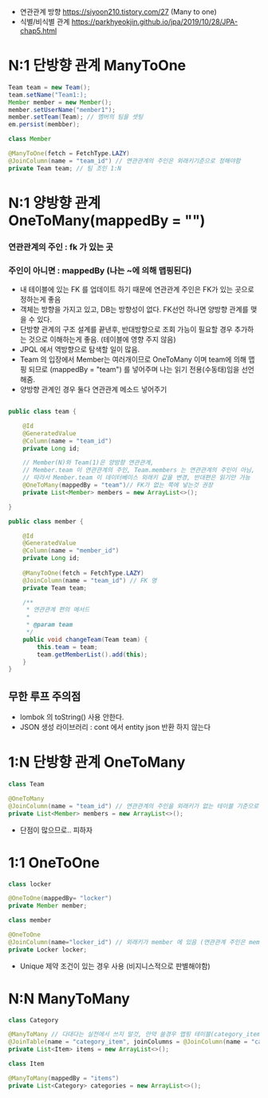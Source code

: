 
- 연관관계 방향 https://siyoon210.tistory.com/27 (Many to one)
- 식별/비식별 관계 https://parkhyeokjin.github.io/jpa/2019/10/28/JPA-chap5.html

# N:1 단방향 관계  ManyToOne

```java
Team team = new Team();
team.setName("Team1:);
Member member = new Member();
member.setUserName("member1");
member.setTeam(Team); // 멤버의 팀을 셋팅 
em.persist(membber);
```
```java
class Member

@ManyToOne(fetch = FetchType.LAZY)
@JoinColumn(name = "team_id") // 연관관계의 주인은 외래키기준으로 정해야함
private Team team; // 팀 조인 1:N
```


# N:1 양방향 관계 OneToMany(mappedBy = "")

### 연관관계의 주인 : fk 가 있는 곳 
### 주인이 아니면 : mappedBy (나는 ~에 의해 맵핑된다)

- 내 테이블에 있는 FK 를 업데이트 하기 때문에 연관관계 주인은 FK가 있는 곳으로 정하는게 좋음 
- 객체는 방향을 가지고 있고, DB는 방향성이 없다. FK선언 하나면 양방향 관계를 맺을 수 있다.
- 단방향 관계의 구조 설계를 끝낸후, 반대방향으로 조회 가능이 필요할 경우 추가하는 것으로 이해하는게 좋음. (테이블에 영향 주지 않음)
- JPQL 에서 역방향으로 탐색할 일이 많음.
- Team 의 입장에서 Member는 여러개이므로 OneToMany 이며 team에 의해 맵핑 되므로 (mappedBy = "team") 를 넣어주며 나는 읽기 전용(수동태)임을 선언해줌.
- 양방향 관계인 경우 둘다 연관관계 메소드 넣어주기
```java

public class team {

    @Id
    @GeneratedValue
    @Column(name = "team_id")
    private Long id;

    // Member(N)와 Team(1)은 양방향 연관관계,
    // Member.team 이 연관관계의 주인, Team.members 는 연관관계의 주인이 아님,
    // 따라서 Member.team 이 데이터베이스 외래키 값을 변경, 반대편은 읽기만 가능
    @OneToMany(mappedBy = "team")// FK가 없는 쪽에 넣는것 권장
    private List<Member> members = new ArrayList<>();

}

public class member {

    @Id
    @GeneratedValue
    @Column(name = "member_id")
    private Long id;
    
    @ManyToOne(fetch = FetchType.LAZY)
    @JoinColumn(name = "team_id") // FK 명
    private Team team;

    /**
     * 연관관계 편의 메서드
     *
     * @param team
     */
    public void changeTeam(Team team) {
        this.team = team;
        team.getMemberList().add(this);
    }
}
```

## 무한 루프 주의점
- lombok 의 toString() 사용 안한다.
- JSON 생성 라이브러리 : cont 에서 entity json 반환 하지 않는다




# 1:N 단방향 관계 OneToMany

```java
class Team

@OneToMany
@JoinColumn(name = "team_id") // 연관관계의 주인을 외래키가 없는 테이블 기준으로 정해짐
private List<Member> members = new ArrayList<>();
```
- 단점이 많으므로.. 피하자

# 1:1 OneToOne
```java
class locker

@OneToOne(mappedBy= "locker")
private Member member;
```
```java
class member

@OneToOne
@JoinColumn(name="locker_id") // 외래키가 member 에 있음 (연관관계 주인은 member)
private Locker locker;
```
- Unique 제약 조건이 있는 경우 사용 (비지니스적으로 판별해야함)

# N:N ManyToMany 

```java
class Category

@ManyToMany // 다대다는 실전에서 쓰지 말것, 만약 쓸경우 맵핑 테이블(category_item) 중간에 있게 됨
@JoinTable(name = "category_item", joinColumns = @JoinColumn(name = "category_id"), inverseJoinColumns = @JoinColumn(name = "item_id"))
private List<Item> items = new ArrayList<>();
```
```java
class Item

@ManyToMany(mappedBy = "items")
private List<Category> categories = new ArrayList<>();
```    
